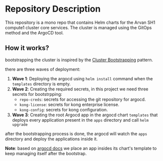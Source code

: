 # Repository Description
This repository is a mono repo that contains Helm charts for the Arvan SH1 compute1 cluster core services.
The cluster is managed using the GitOps method and the ArgoCD tool.

## How it works?
bootstrapping the cluster is inspired by the [Cluster Bootstrapping](https://argo-cd.readthedocs.io/en/stable/operator-manual/cluster-bootstrapping/#app-of-apps-pattern) pattern.

there are three waves of deployment:
1. **Wave 1**: Deploying the argocd using `helm install` command when the `templates` directory is empty.
2. **Wave 2**: Creating the required secrets, in this project we need three secrets for bootstrpping:
    - `repo-creds`: secrets for accessing the git repository for argocd.
    - `kong-license`: secrets for kong enterprise license.
    - `kong-config`: secrets for kong configuration.
3. **Wave 3**: Creating the root Argocd app in the argocd chart `templates` that deploys every application present in the `apps` directory and call `helm upgrade`

after the bootstrapping process is done, the argocd will watch the `apps` directory and deploy the applications inside it.

**Note**: based on [argocd docs](https://argo-cd.readthedocs.io/en/stable/operator-manual/declarative-setup/#manage-argo-cd-using-argo-cd) we place an app insides its chart's template to keep managing itself after the bootstrap.